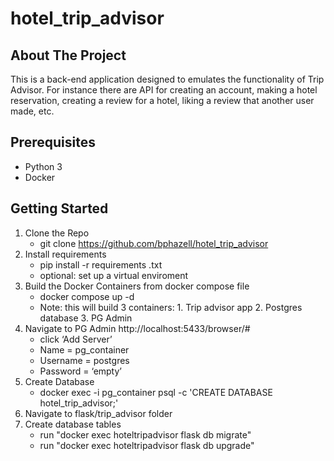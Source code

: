 # hotel_trip_advisor

## About The Project

This is a back-end application designed to emulates the functionality of Trip Advisor. For instance there are API for creating an account, making a hotel reservation, creating a review for a hotel, liking a review that another user made, etc. 

## Prerequisites
- Python 3
- Docker


## Getting Started

1. Clone the Repo
    - git clone https://github.com/bphazell/hotel_trip_advisor
2. Install requirements
   - pip install -r requirements .txt
   - optional: set up a virtual enviroment
3. Build the Docker Containers from docker compose file
   - docker compose up -d
   - Note: this will build 3 containers: 1. Trip advisor app 2. Postgres database 3. PG Admin
4. Navigate  to PG Admin http://localhost:5433/browser/#
     - click ‘Add Server’ 
     - Name = pg_container
     - Username = postgres
    - Password = ‘empty’
5. Create Database
     - docker exec -i pg_container psql -c 'CREATE DATABASE hotel_trip_advisor;'
6. Navigate to flask/trip_advisor folder
7. Create database tables
   - run "docker exec hoteltripadvisor flask db migrate"
   - run "docker exec hoteltripadvisor flask db upgrade"





